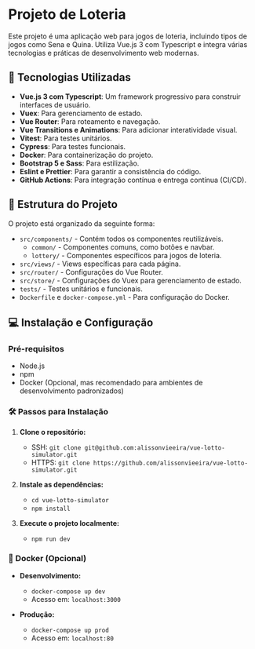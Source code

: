 # Projeto de Loteria

Este projeto é uma aplicação web para jogos de loteria, incluindo tipos de jogos como Sena e Quina. Utiliza Vue.js 3 com Typescript e integra várias tecnologias e práticas de desenvolvimento web modernas.

## 🚀 Tecnologias Utilizadas

- **Vue.js 3 com Typescript**: Um framework progressivo para construir interfaces de usuário.
- **Vuex**: Para gerenciamento de estado.
- **Vue Router**: Para roteamento e navegação.
- **Vue Transitions e Animations**: Para adicionar interatividade visual.
- **Vitest**: Para testes unitários.
- **Cypress**: Para testes funcionais.
- **Docker**: Para containerização do projeto.
- **Bootstrap 5 e Sass**: Para estilização.
- **Eslint e Prettier**: Para garantir a consistência do código.
- **GitHub Actions**: Para integração contínua e entrega contínua (CI/CD).

## 📁 Estrutura do Projeto

O projeto está organizado da seguinte forma:

- `src/components/` - Contém todos os componentes reutilizáveis.
  - `common/` - Componentes comuns, como botões e navbar.
  - `lottery/` - Componentes específicos para jogos de loteria.
- `src/views/` - Views específicas para cada página.
- `src/router/` - Configurações do Vue Router.
- `src/store/` - Configurações do Vuex para gerenciamento de estado.
- `tests/` - Testes unitários e funcionais.
- `Dockerfile` e `docker-compose.yml` - Para configuração do Docker.

## 💻 Instalação e Configuração

### Pré-requisitos

- Node.js
- npm
- Docker (Opcional, mas recomendado para ambientes de desenvolvimento padronizados)

### 🛠️ Passos para Instalação

1. **Clone o repositório:**
   - SSH: `git clone git@github.com:alissonvieeira/vue-lotto-simulator.git`
   - HTTPS: `git clone https://github.com/alissonvieeira/vue-lotto-simulator.git`

2. **Instale as dependências:**
   - `cd vue-lotto-simulator`
   - `npm install`

3. **Execute o projeto localmente:**
   - `npm run dev`

### 🐳 Docker (Opcional)

- **Desenvolvimento:**
  - `docker-compose up dev`
  - Acesso em: `localhost:3000`

- **Produção:**
  - `docker-compose up prod`
  - Acesso em: `localhost:80`
